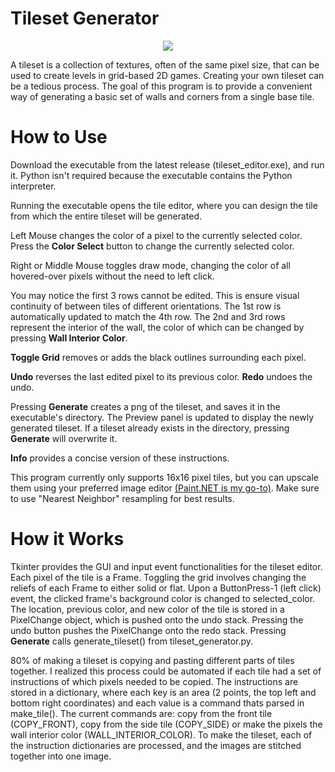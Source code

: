 # Tileset Generator
<p align="center">
  <img src="https://github.com/JustinDodemaide/TileSetGenerator/assets/103222511/7643fa20-cc3c-42d3-8d9c-87a907231c44" />
</p>
A tileset is a collection of textures, often of the same pixel size, that can be used to create levels in grid-based 2D games.
Creating your own tileset can be a tedious process. The goal of this program is to provide a convenient way of generating a basic set of walls and corners from a single base tile.

# How to Use
Download the executable from the latest release (tileset_editor.exe), and run it. Python isn't required because the executable contains the Python interpreter.

Running the executable opens the tile editor, where you can design the tile from which the entire tileset will be generated.

Left Mouse changes the color of a pixel to the currently selected color. Press the **Color Select** button to change the currently selected color.

Right or Middle Mouse toggles draw mode, changing the color of all hovered-over pixels without the need to left click.

You may notice the first 3 rows cannot be edited. This is ensure visual continuity of between tiles of different orientations. The 1st row is automatically updated to match the 4th row. The 2nd and 3rd rows represent the interior of the wall, the color of which can be changed by pressing **Wall Interior Color**.

**Toggle Grid** removes or adds the black outlines surrounding each pixel.

**Undo** reverses the last edited pixel to its previous color. **Redo** undoes the undo.

Pressing **Generate** creates a png of the tileset, and saves it in the executable's directory. The Preview panel is updated to display the newly generated tileset. If a tileset already exists in the directory, pressing **Generate** will overwrite it.

**Info** provides a concise version of these instructions.

This program currently only supports 16x16 pixel tiles, but you can upscale them using your preferred image editor [(Paint.NET is my go-to)](https://www.getpaint.net/). Make sure to use "Nearest Neighbor" resampling for best results.

# How it Works
Tkinter provides the GUI and input event functionalities for the tileset editor. Each pixel of the tile is a Frame. Toggling the grid involves changing the reliefs of each Frame to either solid or flat. Upon a ButtonPress-1 (left click) event, the clicked frame's background color is changed to selected_color. The location, previous color, and new color of the tile is stored in a PixelChange object, which is pushed onto the undo stack. Pressing the undo button pushes the PixelChange onto the redo stack. Pressing **Generate** calls generate_tileset() from tileset_generator.py.

80% of making a tileset is copying and pasting different parts of tiles together. I realized this process could be automated if each tile had a set of instructions of which pixels needed to be copied. The instructions are stored in a dictionary, where each key is an area (2 points, the top left and bottom right coordinates) and each value is a command thats parsed in make_tile(). The current commands are: copy from the front tile (COPY_FRONT), copy from the side tile (COPY_SIDE) or make the pixels the wall interior color (WALL_INTERIOR_COLOR). To make the tileset, each of the instruction dictionaries are processed, and the images are stitched together into one image.
